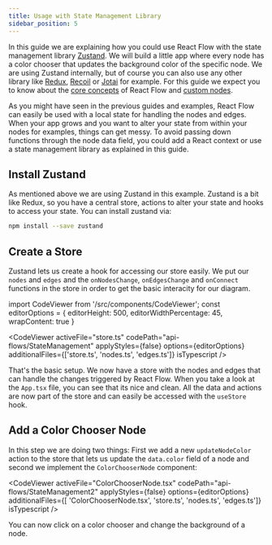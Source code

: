 ```yaml
---
title: Usage with State Management Library
sidebar_position: 5
---
```


In this guide we are explaining how you could use React Flow with the state management library [Zustand](https://github.com/pmndrs/zustand). We will build a little app where every node has a color chooser that updates the background color of the specific node. We are using Zustand internally, but of course you can also use any other library like [Redux](https://redux.js.org/), [Recoil](https://recoiljs.org/) or [Jotai](https://jotai.org/) for example. For this guide we expect you to know about the [core concepts](/docs/getting-started/core-concepts/) of React Flow and [custom nodes](/docs/guides/custom-nodes/).

As you might have seen in the previous guides and examples, React Flow can easily be used with a local state for handling the nodes and edges. When your app grows and you want to alter your state from within your nodes for examples, things can get messy. To avoid passing down functions through the node data field, you could add a React context or use a state management library as explained in this guide.

## Install Zustand

As mentioned above we are using Zustand in this example. Zustand is a bit like Redux, so you have a central store, actions to alter your state and hooks to access your state. You can install zustand via:

```sh
npm install --save zustand
```

## Create a Store

Zustand lets us create a hook for accessing our store easily. We put our `nodes` and `edges` and the `onNodesChange`, `onEdgesChange` and `onConnect` functions in the store in order to get the basic interacity for our diagram.

import CodeViewer from '/src/components/CodeViewer';
const editorOptions = { editorHeight: 500, editorWidthPercentage: 45, wrapContent: true }

<CodeViewer activeFile="store.ts" codePath="api-flows/StateManagement" applyStyles={false} options={editorOptions} additionalFiles={['store.ts', 'nodes.ts', 'edges.ts']} isTypescript />

That's the basic setup. We now have a store with the nodes and edges that can handle the changes triggered by React Flow. When you take a look at the `App.tsx` file, you can see that its nice and clean. All the data and actions are now part of the store and can easily be accessed with the `useStore` hook.

## Add a Color Chooser Node

In this step we are doing two things: First we add a new `updateNodeColor` action to the store that lets us update the `data.color` field of a node and second we implement the `ColorChooserNode` component:

<CodeViewer activeFile="ColorChooserNode.tsx" codePath="api-flows/StateManagement2" applyStyles={false} options={editorOptions} additionalFiles={[ 'ColorChooserNode.tsx', 'store.ts', 'nodes.ts', 'edges.ts']} isTypescript />

You can now click on a color chooser and change the background of a node.

